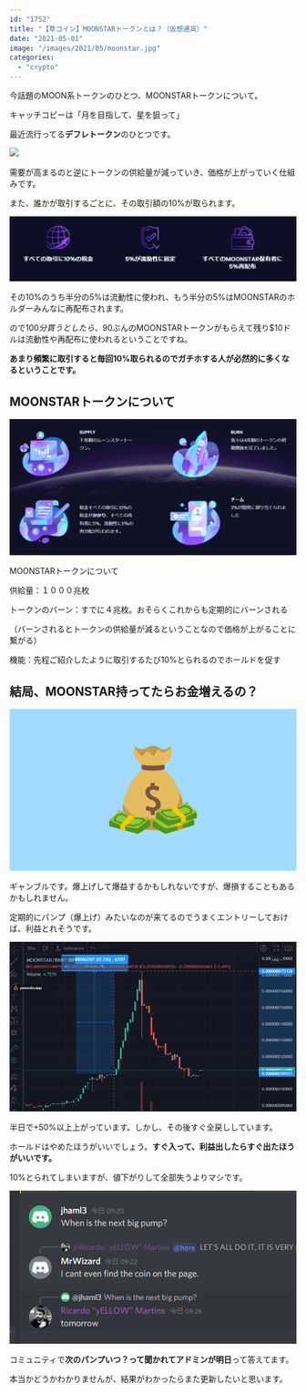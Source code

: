 ```yaml
---
id: "1752"
title: "【草コイン】MOONSTARトークンとは？（仮想通貨）"
date: "2021-05-01"
image: "/images/2021/05/moonstar.jpg"
categories: 
  - "crypto"
---
```


今話題のMOON系トークンのひとつ、MOONSTARトークンについて。

キャッチコピーは「月を目指して、星を狙って」

最近流行ってる**デフレトークン**のひとつです。

![](https://i.gyazo.com/5c65b769432b3dd31e5bc99ba6169288.png)

需要が高まるのと逆にトークンの供給量が減っていき、価格が上がっていく仕組みです。

また、誰かが取引するごとに、その取引額の10%が取られます。

![](/images/2021/05/defure.png)

その10%のうち半分の5%は流動性に使われ、もう半分の5%はMOONSTARのホルダーみんなに再配布されます。

ので$100分買うとしたら、$90ぶんのMOONSTARトークンがもらえて残り$10ドルは流動性や再配布に使われるということですね。

**あまり頻繁に取引すると毎回10%取られるのでガチホする人が必然的に多くなるということです。**

## MOONSTARトークンについて

![](/images/2021/05/moonstar_token.png)

MOONSTARトークンについて

供給量：１０００兆枚

トークンのバーン：すでに４兆枚。おそらくこれからも定期的にバーンされる

（バーンされるとトークンの供給量が減るということなので価格が上がることに繋がる）

機能：先程ご紹介したように取引するたび10%とられるのでホールドを促す

## 結局、MOONSTAR持ってたらお金増えるの？

![](/images/2020/04/money-bag.png)

ギャンブルです。爆上げして爆益するかもしれないですが、爆損することもあるかもしれません。

定期的にパンプ（爆上げ）みたいなのが来てるのでうまくエントリーしておけば、利益とれそうです。

![](/images/2021/05/moonstar_chart.png)

半日で+50%以上上がっています。しかし、その後すぐ全戻ししています。

ホールドはやめたほうがいいでしょう。**すぐ入って、利益出したらすぐ出たほうがいいです。**

10%とられてしまいますが、値下がりして全部失うよりマシです。

![](/images/2021/05/ms_pump_tomorrow.png)

コミュニティで**次のパンプいつ？**って聞かれてアドミンが**明日**って答えてます。

本当かどうかわかりませんが、結果がわかったらまた更新したいと思います。
